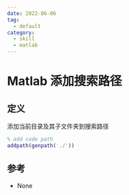 ```yaml
---
date: 2022-06-06
tag:
  - default
category:
  - skill
  - matlab
---
```



# Matlab 添加搜索路径


## 定义

添加当前目录及其子文件夹到搜索路径

```matlab
% add code path
addpath(genpath('./'))
```



## 参考

- None
